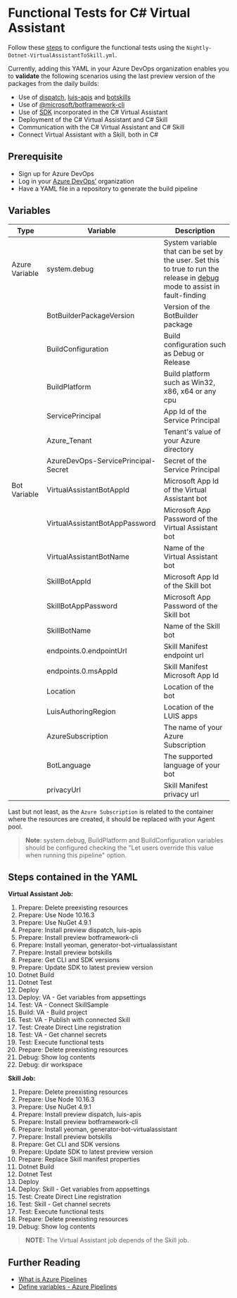 # Functional Tests for C# Virtual Assistant
Follow these [steps](https://microsoft.github.io/botframework-solutions/solution-accelerators/tutorials/enable-continuous-integration/csharp/4-configure-build-steps/) to configure the functional tests using the `Nightly-Dotnet-VirtualAssistantToSkill.yml`.

Currently, adding this YAML in your Azure DevOps organization enables you to **validate** the following scenarios using the last preview version of the packages from the daily builds:
- Use of [dispatch](https://botbuilder.myget.org/feed/botbuilder-tools-daily/package/npm/botdispatch), [luis-apis](https://botbuilder.myget.org/feed/botbuilder-tools-daily/package/npm/luis-apis) and [botskills](https://botbuilder.myget.org/feed/aitemplates/package/npm/botskills)
- Use of [@microsoft/botframework-cli](https://botbuilder.myget.org/feed/botframework-cli/package/npm/@microsoft/botframework-cli)
- Use of [SDK](https://botbuilder.myget.org/gallery/botbuilder-v4-dotnet-daily) incorporated in the C# Virtual Assistant
- Deployment of the C# Virtual Assistant and C# Skill
- Communication with the C# Virtual Assistant and C# Skill
- Connect Virtual Assistant with a Skill, both in C#

## Prerequisite
- Sign up for Azure DevOps
- Log in your [Azure DevOps’](https://dev.azure.com/) organization
- Have a YAML file in a repository to generate the build pipeline

## Variables

| Type | Variable | Description |
|------|----------|-------------|
| Azure Variable | system.debug | System variable that can be set by the user. Set this to true to run the release in [debug](https://docs.microsoft.com/en-us/azure/devops/pipelines/release/variables?view=azure-devops&tabs=batch#debug-mode) mode to assist in fault-finding |
|      | BotBuilderPackageVersion | Version of the BotBuilder package |
|      | BuildConfiguration | Build configuration such as Debug or Release |
|      | BuildPlatform | Build platform such as Win32, x86, x64 or any cpu |
|      | ServicePrincipal | App Id of the Service Principal |
|      | Azure_Tenant | Tenant's value of your Azure directory |
|      | AzureDevOps-ServicePrincipal-Secret | Secret of the Service Principal |
| Bot Variable | VirtualAssistantBotAppId | Microsoft App Id of the Virtual Assistant bot |
|      | VirtualAssistantBotAppPassword | Microsoft App Password of the Virtual Assistant bot |
|      | VirtualAssistantBotName | Name of the Virtual Assistant bot |
|      | SkillBotAppId | Microsoft App Id of the Skill bot |
|      | SkillBotAppPassword | Microsoft App Password of the Skill bot |
|      | SkillBotName | Name of the Skill bot |
|      | endpoints.0.endpointUrl | Skill Manifest endpoint url |
|      | endpoints.0.msAppId | Skill Manifest Microsoft App Id |
|      | Location | Location of the bot |
|      | LuisAuthoringRegion | Location of the LUIS apps |
|      | AzureSubscription | The name of your Azure Subscription |
|      | BotLanguage | The supported language of your bot |
|      | privacyUrl | Skill Manifest privacy url |

Last but not least, as the `Azure Subscription` is related to the container where the resources are created, it should be replaced with your Agent pool.

> **Note**: system.debug, BuildPlatform and BuildConfiguration variables should be configured checking the "Let users override this value when running this pipeline" option.

## Steps contained in the YAML
**Virtual Assistant Job:**
1. Prepare: Delete preexisting resources
1. Prepare: Use Node 10.16.3
1. Prepare: Use NuGet 4.9.1
1. Prepare: Install preview dispatch, luis-apis
1. Prepare: Install preview botframework-cli
1. Prepare: Install yeoman, generator-bot-virtualassistant
1. Prepare: Install preview botskills
1. Prepare: Get CLI and SDK versions
1. Prepare: Update SDK to latest preview version
1. Dotnet Build
1. Dotnet Test
1. Deploy
1. Deploy: VA - Get variables from appsettings
1. Test: VA - Connect SkillSample
1. Build: VA - Build project
1. Test: VA - Publish with connected Skill
1. Test: Create Direct Line registration
1. Test: VA - Get channel secrets
1. Test: Execute functional tests
1. Prepare: Delete preexisting resources
1. Debug: Show log contents
1. Debug: dir workspace


**Skill Job:**
1. Prepare: Delete preexisting resources
1. Prepare: Use Node 10.16.3
1. Prepare: Use NuGet 4.9.1
1. Prepare: Install preview dispatch, luis-apis
1. Prepare: Install preview botframework-cli
1. Prepare: Install yeoman, generator-bot-virtualassistant
1. Prepare: Install preview botskills
1. Prepare: Get CLI and SDK versions
1. Prepare: Update SDK to latest preview version
1. Prepare: Replace Skill manifest properties
1. Dotnet Build
1. Dotnet Test
1. Deploy
1. Deploy: Skill - Get variables from appsettings
1. Test: Create Direct Line registration
1. Test: Skill - Get channel secrets
1. Test: Execute functional tests
1. Prepare: Delete preexisting resources
1. Debug: Show log contents

> **NOTE:** The Virtual Assistant job depends of the Skill job.

## Further Reading
- [What is Azure Pipelines](https://docs.microsoft.com/en-us/azure/devops/pipelines/get-started/what-is-azure-pipelines?view=azure-devops)
- [Define variables - Azure Pipelines](https://docs.microsoft.com/en-us/azure/devops/pipelines/process/variables?view=azure-devops&tabs=yaml%2Cbatch)